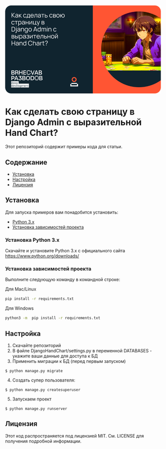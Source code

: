 ![django1.jpg](static/django1.png)
# Как сделать свою страницу в Django Admin с выразительной Hand Chart?

Этот репозиторий содержит примеры кода для статьи.

## Содержание

* [Установка](#установка)
* [Настройка](#настройка)
* [Лицензия](#лицензия)


## Установка
Для запуска примеров вам понадобится установить:

* [Python 3.x](#установка-python-3x)
* [Установка зависимостей проекта](#установка-зависимостей-проекта)


### Установка Python 3.x
Скачайте и установите Python 3.x с официального сайта https://www.python.org/downloads/


### Установка зависимостей проекта

Выполните следующую команду в командной строке:

Для Mac/Linux
````bash
pip install -r requirements.txt
````

Для Windows
````bash
python3 -m  pip install -r requirements.txt
````


## Настройка

1. Скачайте репозиторий
2. В файле DjangoHandChart/settings.py в переменной DATABASES - укажите ваши данные для доступа к БД
3. Применить миграции к БД (перед первым запуском)
```
$ python manage.py migrate
```

4. Создать супер пользователя:

```
$ python manage.py createsuperuser
```

5. Запускаем проект
```
$ python manage.py runserver
```

## Лицензия

Этот код распространяется под лицензией MIT. См. LICENSE для получения подробной информации.
